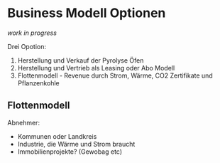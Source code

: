 # Business Modell Optionen #

_work in progress_


Drei Opotion:
1. Herstellung und Verkauf der Pyrolyse Öfen
2. Herstellung und Vertrieb als Leasing oder Abo Modell
3. Flottenmodell - Revenue durch Strom, Wärme, CO2 Zertifikate und Pflanzenkohle





## Flottenmodell ##

Abnehmer:
- Kommunen oder Landkreis
- Industrie, die Wärme und Strom braucht
- Immobilienprojekte? (Gewobag etc)


